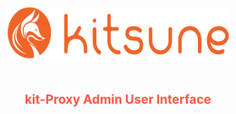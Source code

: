 <!--
title: 'kit-proxy v2 - Application'
description: 'This application helps in making a middle ware application channel to address all the application using kit-proxy solution.'
layout: Doc
framework: v2
platform: AWS
language: JavaScript
-->

<p align="center">
    <img src="./src/assets/logo_1.png" height=120 >
</p>

<br/>

# <p align="center" style="font-weight: 700; color: #FF5544"> kit-Proxy Admin User Interface </p>
